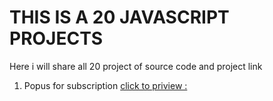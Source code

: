 # THIS IS A 20 JAVASCRIPT PROJECTS 
Here i will share all 20 project of source code and project link
1. Popus for subscription
[click to priview :](https://popus.netlify.app)
